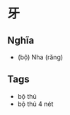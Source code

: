 # 牙

## Nghĩa
* (bộ) Nha (răng)

## Tags
* bộ thủ
* bộ thủ 4 nét

<script>window.HANZI_FIELD='牙';</script>